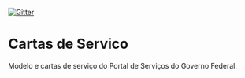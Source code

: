 [![Gitter](https://badges.gitter.im/Fale%20conosco.svg)](https://gitter.im/servicosgovbr?utm_source=badge&utm_medium=badge&utm_campaign=pr-badge)

# Cartas de Servico

Modelo e cartas de serviço do Portal de Serviços do Governo Federal.
